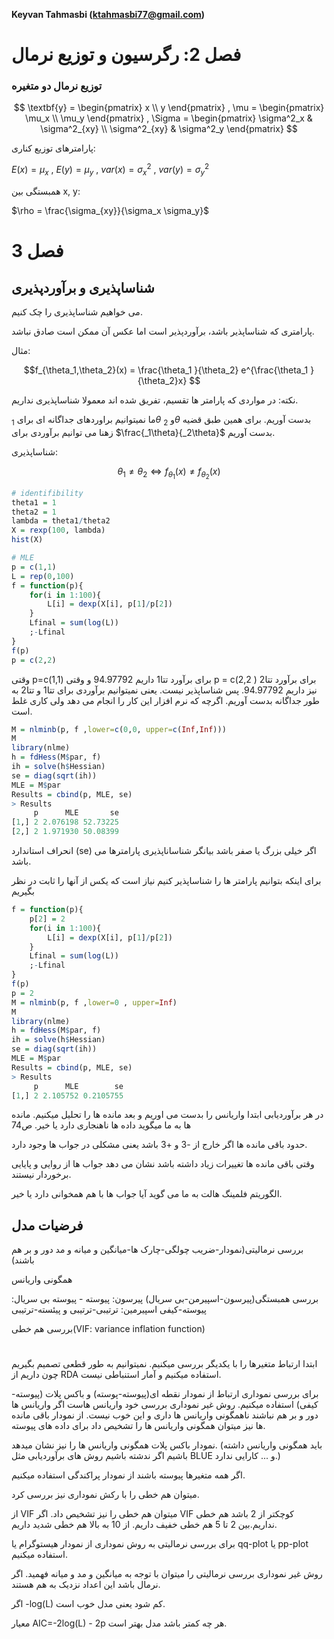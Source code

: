 **Keyvan Tahmasbi (ktahmasbi77@gmail.com)**
# فصل 2: رگرسیون و توزیع نرمال
### توزیع نرمال دو متغیره


$$
\textbf{y} = \begin{pmatrix} x \\ y \end{pmatrix}
,
\mu = \begin{pmatrix} \mu_x \\ \mu_y \end{pmatrix}
,
\Sigma =  \begin{pmatrix} \sigma^2_x & \sigma^2_{xy} \\ \sigma^2_{xy} & \sigma^2_y \end{pmatrix}
$$

پارامترهای توزیع کناری:

$E(x) = \mu_x$ , $E(y)=\mu_y$ , $var(x)=\sigma_x^2$ , $var(y) = \sigma_y^2$

همبستگی بین x, y:

$\rho = \frac{\sigma_{xy}}{\sigma_x \sigma_y}$


# فصل 3

## شناساپذیری و برآوردپذیری
می خواهیم شناساپذیری را چک کنیم. 

پارامتری که شناساپذیر باشد، برآوردپذیر است اما عکس آن ممکن است صادق نباشد. 

مثال:

$$f_{\theta_1,\theta_2}(x) = \frac{\theta_1 }{\theta_2} e^{\frac{\theta_1 }{\theta_2}x} $$

نکته: در مواردی که پارامتر ها تقسیم، تفریق  شده اند معمولا شناساپذیری نداریم.

ما نمیتوانیم براوردهای جداگانه ای برای $_1\theta$ و $_2\theta$ بدست آوریم. برای همین طبق قضیه زهنا می توانیم برآوردی برای $\frac{_1\theta}{_2\theta}$ بدست آوریم. 

شناساپذیری:

$$\theta_1 \neq \theta_2 \Leftrightarrow f_{\theta_1}(x) \neq f_{\theta_2}(x) $$
 
```R
# identifibility
theta1 = 1
theta2 = 1
lambda = theta1/theta2
X = rexp(100, lambda) 
hist(X)

# MLE
p = c(1,1)
L = rep(0,100)
f = function(p){
    for(i in 1:100){
        L[i] = dexp(X[i], p[1]/p[2])
    }
    Lfinal = sum(log(L))
    ;-Lfinal
}
f(p)
p = c(2,2)

```
وقتی p=c(1,1) برای برآورد تتا1 داریم 94.97792 و وقتی p = c(2,2 ) برای برآورد تتا2 نیز داریم 94.97792. پس شناساپذیر نیست. یعنی نمیتوانیم برآوردی برای تتا1 و تتا2 به طور جداگانه بدست آوریم. اگرچه که نرم افزار این کار را انجام می دهد ولی کاری غلط است. 

```R
M = nlminb(p, f ,lower=c(0,0, upper=c(Inf,Inf)))
M
library(nlme)
h = fdHess(M$par, f)
ih = solve(h$Hessian)
se = diag(sqrt(ih))
MLE = M$par
Results = cbind(p, MLE, se) 
> Results
     p      MLE       se
[1,] 2 2.076198 52.73225
[2,] 2 1.971930 50.08399
```
انحراف استاندارد (se) اگر خیلی بزرگ یا صفر باشد بیانگر شناساناپذیری پارامترها می باشد. 

برای اینکه بتوانیم پارامتر ها را شناساپذیر کنیم نیاز است که یکس از آنها را ثابت در نظر بگیریم 

```R
f = function(p){
    p[2] = 2
    for(i in 1:100){
        L[i] = dexp(X[i], p[1]/p[2])
    }
    Lfinal = sum(log(L))
    ;-Lfinal
}
f(p)
p = 2
M = nlminb(p, f ,lower=0 , upper=Inf)
M
library(nlme)
h = fdHess(M$par, f)
ih = solve(h$Hessian)
se = diag(sqrt(ih))
MLE = M$par
Results = cbind(p, MLE, se)
> Results
     p      MLE        se
[1,] 2 2.105752 0.2105755
```
در هر برآوردیابی ابتدا واریانس را بدست می اوریم و بعد مانده ها را تحلیل میکنیم.
مانده ها به ما میگوید داده ها ناهنجاری دارد یا خیر. ص74

حدود باقی مانده ها اگر خارج از -3 و +3 باشد یعنی مشکلی در جواب ها وجود دارد.

وقتی باقی مانده ها تغییرات زیاد داشته باشد نشان می دهد جواب ها از روایی و پایایی برخوردار نیستند.

الگوریتم فلمینگ هالت به ما می گوید آیا جواب ها با هم همخوانی دارد یا خیر.


## فرضیات مدل
بررسی نرمالیتی(نمودار-ضریب چولگی-چارک ها-میانگین و میانه و مد دور و بر هم باشند)

همگونی واریانس

بررسی همبستگی(پیرسون-اسپیرمن-بی سریال)
پیرسون: پیوسته - پیوسته
بی سریال: پیوسته-کیفی
اسپیرمین: ترتیبی-ترتیبی و پیئسته-ترتیبی

بررسی هم خطی(VIF: variance inflation function)


#
ابتدا ارتباط متغیرها را با یکدیگر بررسی میکنیم. نمیتوانیم به طور قطعی تصمیم بگیریم چون داریم از RDA استفاده میکنیم و آمار استنباطی نیست.

برای بررسی نموداری ارتباط از نمودار نقطه ای(پیوسته-پوسته) و باکس پلات (پیوسته-کیفی) استفاده میکنیم. روش غیر نموداری بررسی خود واریانس هاست اگر واریانس ها دور و بر هم نباشند ناهمگونی واریانس ها داری و این خوب نیست. از نمودار باقی مانده ها نیز میتوان همگونی واریانس ها را تشخیص داد برای داده های پیوسته.

نمودار باکس پلات همگونی واریانس ها را نیز نشان میدهد. (باید همگونی واریانس داشته باشیم اگر ندشته باشیم روش های برآوردیابی مثل BLUE و ... کارایی ندارد.)

اگر همه متغیرها پیوسته باشند از نمودار پراکندگی استفاده میکنیم.

میتوان هم خطی را با رکش نموداری نیز بررسی کرد. 

از VIF میتوان هم خطی را نیز تشخیص داد.
اگر VIF کوچکتر از 2 باشد هم خطی نداریم.بین 2 تا 5 هم خطی خفیف داریم. از 10 به بالا هم خطی شدید داریم.

برای بررسی نرمالیتی به روش نموداری از نمودار هیستوگرام یا qq-plot یا pp-plot استفاده میکنیم.

روش غیر نموداری بررسی نرمالیتی را میتوان با توجه به  میانگین و مد و میانه فهمید. اگر نرمال باشد این اعداد نزدیک به هم هستند.

اگر -log(L) کم شود یعنی مدل خوب است.

معیار AIC=-2log(L) - 2p هر چه کمتر باشد مدل بهتر است.